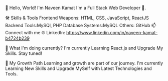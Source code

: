 👋 Hello, World! I'm Naveen Kamat
I'm a Full Stack Web Developer 🚀.

🛠️ Skills & Tools
Frontend Weapons: HTML, CSS, JavaScript, ReactJS
Backend Tools:MySQl, PHP
Database Systems:MySQL
Others: GitHub
📫 Connect with me
🌐 LinkedIn: https://www.linkedin.com/in/naveen-kamat-b4724b239

🔭 What I'm doing currently?
I'm currently Learning React.js and Upgrade My Skills. Stay tuned!

🌱 My Growth Path
Learning and growth are part of our journey. I'm currently Learning New Skills and Upgrade MySelf with Latest Technologies and Tools.



